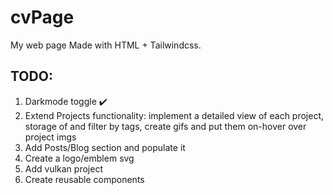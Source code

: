 # cvPage
My web page
Made with HTML + Tailwindcss.


## TODO:
1) Darkmode toggle :heavy_check_mark:
2) Extend Projects functionality: implement a detailed view of each project, storage of and filter by tags, create gifs and put them on-hover over project imgs
3) Add Posts/Blog section and populate it
4) Create a logo/emblem svg
5) Add vulkan project
6) Create reusable components
